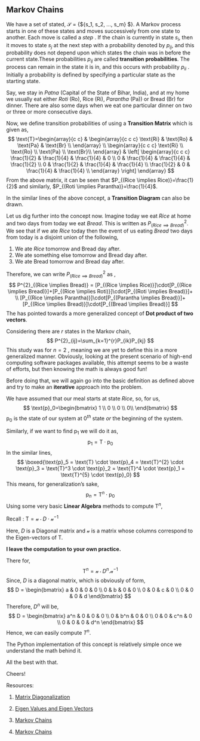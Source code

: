 ## Markov Chains

We have a set of stated, $\mathcal{S}$ = {${s_1, s_2, ..., s_m} $}. A Markov process starts in one of these states and moves successively from one state to another. Each move is called a _step_ . If the chain is currently in state $s_i$, then it moves to state $s_j$ at the next step with a probability denoted by $p_{ij}$, and this probability does not depend upon which states the chain was in before the current state.These probabilities $p_{ij}$ are called **transition probabilities**. The process can remain in the state it is in, and this occurs with probability $p_{ii}$ . Initially a probability is defined by specifying a particular state as the starting state.



Say, we stay in *Patna* (Capital of the State of Bihar, India), and at my home we usually eat either *Roti* ($\text{Ro}$), Rice ($\text{Ri}$), *Parantha* ($\text{Pa}$)) or Bread ($\text{Br}$) for dinner. There are also some days when we eat one particular dinner on two or three or more consecutive days.

Now, we define transition probabilities of using a **Transition Matrix** which is given as, 
$$
\text{T}=\begin{array}{c c} &
\begin{array}{c c c} \text{Ri} & \text{Ro} & \text{Pa} & \text{Br} \\
\end{array} 
\\
\begin{array}{c c c}
\text{Ri} \\
\text{Ro} \\
\text{Pa} \\
\text{Br}\\
\end{array} 
&
\left[
\begin{array}{c c c}
\frac{1}{2}      & \frac{1}{4} & \frac{1}{4} &  0 \\
    0      & \frac{1}{4} & \frac{1}{4} &  \frac{1}{2} \\
    0      & \frac{1}{2} & \frac{1}{4} &  \frac{1}{4} \\
    \frac{1}{2}      & 0 & \frac{1}{4} &  \frac{1}{4} \\
\end{array}
\right] 
\end{array}
$$
From the above matrix, it can be seen that $P_{(Rice \implies Rice)}=\frac{1}{2}$ and similarly, $P_{(Roti \implies Parantha)}=\frac{1}{4}$. 

In the similar lines of the above concept, a **Transition Diagram** can also be drawn.

Let us dig further into the concept now. Imagine today we eat *Rice* at home and two days from today we eat *Bread*. This is written as $P^{2}_{(Rice \implies Bread)}$. We see that if we ate *Rice* today then the event of us eating *Bread* two days from today is a disjoint union of the following, 

1. We ate *Rice* tomorrow and Bread day after.
2. We ate something else tomorrow and Bread day after.
3. We ate Bread tomorrow and Bread day after.

Therefore, we can write $P^{2}_{(Rice \implies Bread)}$ as , 
$$
P^{2}_{(Rice \implies Bread)} = [P_{(Rice \implies Rice)}]\cdot[P_{(Rice \implies Bread)}]+[P_{(Rice \implies Roti)}]\cdot[P_{(Roti \implies Bread)}]+ \\ [P_{(Rice \implies Parantha)}]\cdot[P_{(Parantha \implies Bread)}]+[P_{(Rice \implies Bread)}]\cdot[P_{(Bread
\implies Bread)}]
$$
The has pointed towards a more generalized concept of **Dot product of two vectors**.

Considering there are $r$ states in the Markov chain,
$$
P^{2}_{ij}=\sum_{k=1}^{r}P_{ik}P_{kj}
$$
This study was for $n=2$ , meaning we are yet to define this in a more generalized manner. Obviously, looking at the present scenario of high-end computing software packages available, this attempt seems to be a waste of efforts, but then knowing the math is always good fun! 

Before doing that, we will again go into the basic definition as defined above and try to make an **iterative** approach into the problem. 

We have assumed that our meal starts at state *Rice*, so, for us, 
$$
\text{p}_0=\begin{bmatrix}
1 \\
    0  \\
    0 \\
    0\\
\end{bmatrix}
$$
$\text{p}_0$ is the state of our system at $0^{th}$ state *or* the beginning of the system.

Similarly, if we want to find $\text{p}_1$ we will do it as, 
$$
\text{p}_1 = \text{T} \cdot \text{p}_0
$$
In the similar lines, 
$$
\boxed{\text{p}_5 = \text{T} \cdot \text{p}_4 = \text{T}^{2} \cdot \text{p}_3 = \text{T}^3 \cdot \text{p}_2 = \text{T}^4 \cdot \text{p}_1 = \text{T}^{5} \cdot \text{p}_0}
$$
This means, for generalization’s sake, 
$$
\text{p}_n = \text{T}^{n}\cdot \text{p}_0
$$
Using some very basic **Linear Algebra** methods to compute $\text{T}^n$,

Recall : $\text{T}=\mathcal{u}\cdot D \cdot\mathcal{u}^{-1}$

Here, $D$ is a Diagonal matrix and $\mathcal{u}$ is a matrix whose columns correspond to the Eigen-vectors of $\text{T}$.

**I leave the computation to your own practice.**

There for, 
$$
\text{T}^n = \mathcal{u} \cdot D^n . \mathcal{u}^{-1}
$$
Since, $D$ is a diagonal matrix, which is obviously of form, 
$$
D = \begin{bmatrix}
a & 0 & 0 & 0 \\ 0 & b & 0 & 0 \\ 0 & 0 & c & 0 \\ 0 & 0 & 0 & d
\end{bmatrix}
$$
Therefore, $D^n$ will be,
$$
D = \begin{bmatrix}
a^n & 0 & 0 & 0 \\ 0 & b^n & 0 & 0 \\ 0 & 0 & c^n & 0 \\ 0 & 0 & 0 & d^n
\end{bmatrix}
$$
Hence, we can easily compute $T^n$.

The Python implementation of this concept is relatively simple once we understand the math behind it. 

All the best with that.

Cheers!

Resources:

1. [Matrix Diagonalization](https://www.youtube.com/watch?v=Sf91gDhVZWU)

2. [Eigen Values and Eigen Vectors](https://www.youtube.com/watch?v=G4N8vJpf7hM&vl=en)

3. [Markov Chains](https://www.dartmouth.edu/~chance/teaching_aids/books_articles/probability_book/Chapter11.pdf)

4. [Markov Chains](http://web.math.ku.dk/noter/filer/stoknoter.pdf)
